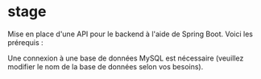 # stage

Mise en place d'une API pour le backend à l'aide de Spring Boot. Voici les prérequis :

Une connexion à une base de données MySQL est nécessaire (veuillez modifier le nom de la base de données selon vos besoins).

